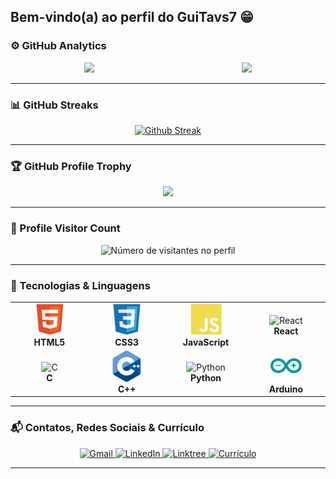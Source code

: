 ## Bem-vindo(a) ao perfil do GuiTavs7 😁

### ⚙️ GitHub Analytics

<div align="center" style="display: flex; justify-content: space-between;">
    <a href="https://github.com/GuiTavs7" style="flex: 1;">
        <img height="180em" src="https://github-readme-stats.vercel.app/api?username=GuiTavs7&show_icons=true&theme=tokyonight&include_all_commits=true&count_private=true"/>
    </a>
    <a href="https://github.com/GuiTavs7" style="flex: 1;">
        <img height="180em" src="https://github-readme-stats.vercel.app/api/top-langs/?username=GuiTavs7&layout=compact&langs_count=6&theme=tokyonight"/>
    </a>
</div>

--- 


### 📊 GitHub Streaks

<div align="center">
  <a href="https://github.com/GuiTavs7">
    <img height="180em" src="https://streak-stats.demolab.com?user=GuiTavs7&theme=tokyonight" alt="Github Streak"/>
  </a>
</div>


--- 

### 🏆 GitHub Profile Trophy

<p align="center">
  <a
    href="https://github.com/ryo-ma/github-profile-trophy"
    title="repositório de troféus"
  >
    <img
      width="800"
      src="https://github-profile-trophy.vercel.app/?username=GuiTavs7&column=8&theme=darkhub&no-frame=true&no-bg=true"
    />
  </a>
</p>

---

<div>
  <h3><b>📍 Profile Visitor Count</b></h3>
</div>

<p align="center">
  <img
    src="https://visitor-badge.laobi.icu/badge?page_id=GuiTavs7"
    alt="Número de visitantes no perfil"
  />
</p>

---

### 👾 Tecnologias & Linguagens

<div align="center">

<table>
  <tr>
    <td align="center" width="130">
      <img src="https://raw.githubusercontent.com/devicons/devicon/master/icons/html5/html5-original.svg" width="50" height="50" alt="HTML"/>
      <br><b>HTML5</b>
    </td>
    <td align="center" width="130">
      <img src="https://raw.githubusercontent.com/devicons/devicon/master/icons/css3/css3-original.svg" width="50" height="50" alt="CSS"/>
      <br><b>CSS3</b>
    </td>
    <td align="center" width="130">
      <img src="https://raw.githubusercontent.com/devicons/devicon/master/icons/javascript/javascript-plain.svg" width="50" height="50" alt="JavaScript"/>
      <br><b>JavaScript</b>
    </td>
    <td align="center" width="130">
      <img src="https://cdn.jsdelivr.net/gh/devicons/devicon/icons/react/react-original.svg" width="50" height="50" alt="React"/>
      <br><b>React</b>
    </td>
  </tr>
  <tr>
    <td align="center" width="130">
      <img src="https://github.com/user-attachments/assets/4f1a13d3-88f6-4836-8d2a-e757f8f2ca34" width="50" height="50" alt="C"/>
      <br><b>C</b>
    </td>
    <td align="center" width="130">
      <img src="https://raw.githubusercontent.com/devicons/devicon/master/icons/cplusplus/cplusplus-original.svg" width="50" height="50" alt="C++"/>
      <br><b>C++</b>
    </td>
    <td align="center" width="130">
      <img src="https://cdn.jsdelivr.net/gh/devicons/devicon/icons/python/python-original.svg" width="50" height="50" alt="Python"/>
      <br><b>Python</b>
    </td>
    <td align="center" width="130">
      <img src="https://raw.githubusercontent.com/devicons/devicon/master/icons/arduino/arduino-original.svg" width="50" height="50" alt="Arduino"/>
      <br><b>Arduino</b>
    </td>
  </tr>
</table>

</div>


---
 
  ###  📬 Contatos, Redes Sociais & Currículo
 
<div align="center"> 

<a href="https://mail.google.com/mail/u/0/#inbox">
  <img src="https://img.shields.io/badge/Gmail-%23333?style=for-the-badge&logo=gmail&logoColor=white" alt="Gmail"/>
</a>
<a href="https://www.linkedin.com/in/guilherme-tavares-439238188/">
  <img src="https://cdn.jsdelivr.net/gh/devicons/devicon/icons/linkedin/linkedin-original.svg" height="28" alt="LinkedIn"/>
</a>
<a href="https://linktr.ee/gui_tavs7">
  <img src="https://img.shields.io/badge/Linktree-39E09B?style=for-the-badge&logo=linktree&logoColor=white" alt="Linktree"/>
</a>
<a href="https://docs.google.com/document/d/1nHm5fOoHPYLbhphsE5-MuTnwoF7aSio5IcfR2kqhmLg/edit?tab=t.0">
  <img src="https://img.shields.io/badge/Currículo-4285F4?style=for-the-badge&logo=google-docs&logoColor=white" alt="Currículo"/>
</a>

---
 
</div>
